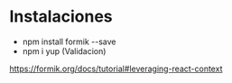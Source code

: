 # Instalaciones

- npm install formik --save
- npm i yup (Validacion)

https://formik.org/docs/tutorial#leveraging-react-context